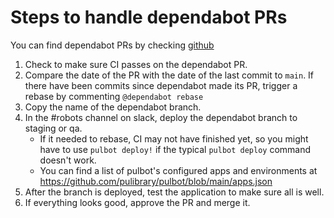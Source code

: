 # Steps to handle dependabot PRs

You can find dependabot PRs by checking [github](https://github.com/issues?q=is%3Aopen+archived%3Afalse+mentions%3Adependabot+user%3Apulibrary)

1. Check to make sure CI passes on the dependabot PR.
1. Compare the date of the PR with the date of the last commit
to `main`.  If there have been commits since dependabot made
its PR, trigger a rebase by commenting ``@dependabot rebase``
1. Copy the name of the dependabot branch.
1. In the #robots channel on slack, deploy the dependabot branch
to staging or qa.
    * If it needed to rebase, CI may not have finished yet, so 
    you might have to use `pulbot deploy!` if the
    typical `pulbot deploy` command doesn't work.
    * You can find a list of pulbot's configured apps and
    environments at https://github.com/pulibrary/pulbot/blob/main/apps.json
1. After the branch is deployed, test the application to make
sure all is well.
1. If everything looks good, approve the PR and merge it.
